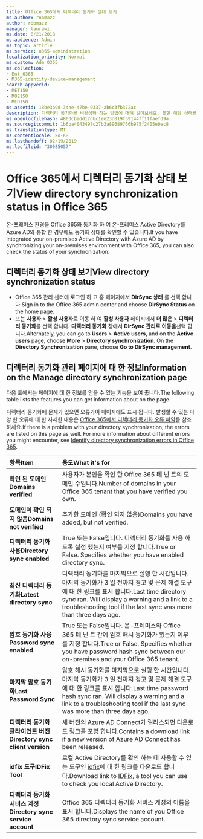 ```yaml
---
title: Office 365에서 디렉터리 동기화 상태 보기
ms.author: robmazz
author: robmazz
manager: laurawi
ms.date: 8/21/2018
ms.audience: Admin
ms.topic: article
ms.service: o365-administration
localization_priority: Normal
ms.custom: Adm_O365
ms.collection:
- Ent_O365
- M365-identity-device-management
search.appverid:
- MET150
- MOE150
- MED150
ms.assetid: 18be3b98-34ae-47be-9337-ab6c3fb372ac
description: 디렉터리 동기화를 비활성화 하는 방법에 대해 알아보세요. 또한 해당 상태를 볼 수 있습니다.
ms.openlocfilehash: 4803cbadd17dbc1ee23d019f39144ff1ffaefd9a
ms.sourcegitcommit: 1b6ba4043497c27b3a89689766b975f2405e0ec8
ms.translationtype: MT
ms.contentlocale: ko-KR
ms.lasthandoff: 02/19/2019
ms.locfileid: "30085057"
---
```

# <a name="view-directory-synchronization-status-in-office-365"></a><span data-ttu-id="db99d-104">Office 365에서 디렉터리 동기화 상태 보기</span><span class="sxs-lookup"><span data-stu-id="db99d-104">View directory synchronization status in Office 365</span></span>
<span data-ttu-id="db99d-105">온-프레미스 환경을 Office 365와 동기화 하 여 온-프레미스 Active Directory를 Azure AD와 통합 한 경우에도 동기화 상태를 확인할 수 있습니다.</span><span class="sxs-lookup"><span data-stu-id="db99d-105">If you have integrated your on-premises Active Directory with Azure AD by synchronizing your on-premises environment with Office 365, you can also check the status of your synchronization.</span></span>
  
## <a name="view-directory-synchronization-status"></a><span data-ttu-id="db99d-106">디렉터리 동기화 상태 보기</span><span class="sxs-lookup"><span data-stu-id="db99d-106">View directory synchronization status</span></span>
- <span data-ttu-id="db99d-107">Office 365 관리 센터에 로그인 하 고 홈 페이지에서 **DirSync 상태** 를 선택 합니다.</span><span class="sxs-lookup"><span data-stu-id="db99d-107">Sign in to the Office 365 admin center and choose **DirSync Status** on the home page.</span></span> 
- <span data-ttu-id="db99d-p102">또는 **사용자** \> **활성 사용자**로 이동 하 여 **활성 사용자** 페이지에서 **더 많은** \> **디렉터리 동기화**를 선택 합니다. **디렉터리 동기화** 창에서 **DirSync 관리로 이동을**선택 합니다.</span><span class="sxs-lookup"><span data-stu-id="db99d-p102">Alternately, you can go to **Users** \> **Active users**, and on the **Active users** page, choose **More** \> **Directory synchronization**. On the **Directory Synchronization** pane, choose **Go to DirSync management**.</span></span>
    
## <a name="information-on-the-manage-directory-synchronization-page"></a><span data-ttu-id="db99d-110">디렉터리 동기화 관리 페이지에 대 한 정보</span><span class="sxs-lookup"><span data-stu-id="db99d-110">Information on the Manage directory synchronization page</span></span>

<span data-ttu-id="db99d-111">다음 표에서는 페이지에 대 한 정보를 얻을 수 있는 기능을 보여 줍니다.</span><span class="sxs-lookup"><span data-stu-id="db99d-111">The following table lists the features you can get information about on the page.</span></span>
  
<span data-ttu-id="db99d-p103">디렉터리 동기화에 문제가 있으면 오류가이 페이지에도 표시 됩니다. 발생할 수 있는 다양 한 오류에 대 한 자세한 내용은 [Office 365에서 디렉터리 동기화 오류 파악](identify-directory-synchronization-errors.md)를 참조 하세요.</span><span class="sxs-lookup"><span data-stu-id="db99d-p103">If there is a problem with your directory synchronization, the errors are listed on this page as well. For more information about different errors you might encounter, see [Identify directory synchronization errors in Office 365](identify-directory-synchronization-errors.md).</span></span>
  
|<span data-ttu-id="db99d-114">**항목**</span><span class="sxs-lookup"><span data-stu-id="db99d-114">**Item**</span></span>|<span data-ttu-id="db99d-115">**용도**</span><span class="sxs-lookup"><span data-stu-id="db99d-115">**What it's for**</span></span>|
|:-----|:-----|
|<span data-ttu-id="db99d-116">**확인 된 도메인**</span><span class="sxs-lookup"><span data-stu-id="db99d-116">**Domains verified**</span></span> | <span data-ttu-id="db99d-117">사용자가 본인을 확인 한 Office 365 테 넌 트의 도메인 수입니다.</span><span class="sxs-lookup"><span data-stu-id="db99d-117">Number of domains in your Office 365 tenant that you have verified you own.</span></span> |
|<span data-ttu-id="db99d-118">**도메인이 확인 되지 않음**</span><span class="sxs-lookup"><span data-stu-id="db99d-118">**Domains not verified**</span></span> | <span data-ttu-id="db99d-119">추가한 도메인 (확인 되지 않음)</span><span class="sxs-lookup"><span data-stu-id="db99d-119">Domains you have added, but not verified.</span></span> |
|<span data-ttu-id="db99d-120">**디렉터리 동기화 사용**</span><span class="sxs-lookup"><span data-stu-id="db99d-120">**Directory sync enabled**</span></span> |<span data-ttu-id="db99d-p104">True 또는 False입니다. 디렉터리 동기화를 사용 하도록 설정 했는지 여부를 지정 합니다.</span><span class="sxs-lookup"><span data-stu-id="db99d-p104">True or False. Specifies whether you have enabled directory sync.</span></span> |
|<span data-ttu-id="db99d-123">**최신 디렉터리 동기화**</span><span class="sxs-lookup"><span data-stu-id="db99d-123">**Latest directory sync**</span></span> | <span data-ttu-id="db99d-p105">디렉터리 동기화를 마지막으로 실행 한 시간입니다. 마지막 동기화가 3 일 전까지 경고 및 문제 해결 도구에 대 한 링크를 표시 합니다.</span><span class="sxs-lookup"><span data-stu-id="db99d-p105">Last time directory sync ran. Will display a warning and a link to a troubleshooting tool if the last sync was more than three days ago.</span></span> |
|<span data-ttu-id="db99d-126">**암호 동기화 사용**</span><span class="sxs-lookup"><span data-stu-id="db99d-126">**Password sync enabled**</span></span> | <span data-ttu-id="db99d-p106">True 또는 False입니다. 온-프레미스와 Office 365 테 넌 트 간에 암호 해시 동기화가 있는지 여부를 지정 합니다.</span><span class="sxs-lookup"><span data-stu-id="db99d-p106">True or False. Specifies whether you have password hash sync between our on-premises and your Office 365 tenant.</span></span> |
|<span data-ttu-id="db99d-129">**마지막 암호 동기화**</span><span class="sxs-lookup"><span data-stu-id="db99d-129">**Last Password Sync**</span></span> | <span data-ttu-id="db99d-p107">암호 해시 동기화를 마지막으로 실행 한 시간입니다. 마지막 동기화가 3 일 전까지 경고 및 문제 해결 도구에 대 한 링크를 표시 합니다.</span><span class="sxs-lookup"><span data-stu-id="db99d-p107">Last time password hash sync ran. Will display a warning and a link to a troubleshooting tool if the last sync was more than three days ago.</span></span> |
|<span data-ttu-id="db99d-132">**디렉터리 동기화 클라이언트 버전**</span><span class="sxs-lookup"><span data-stu-id="db99d-132">**Directory sync client version**</span></span> | <span data-ttu-id="db99d-133">새 버전의 Azure AD Connect가 릴리스되면 다운로드 링크를 포함 합니다.</span><span class="sxs-lookup"><span data-stu-id="db99d-133">Contains a download link if a new version of Azure AD Connect has been released.</span></span> |
|<span data-ttu-id="db99d-134">**idfix 도구**</span><span class="sxs-lookup"><span data-stu-id="db99d-134">**IDFix Tool**</span></span> | <span data-ttu-id="db99d-135">로컬 Active Directory를 확인 하는 데 사용할 수 있는 도구인 [idfix](install-and-run-idfix.md)에 대 한 링크를 다운로드 합니다.</span><span class="sxs-lookup"><span data-stu-id="db99d-135">Download link to [IDFix](install-and-run-idfix.md), a tool you can use to check you local Active Directory.</span></span> |
|<span data-ttu-id="db99d-136">**디렉터리 동기화 서비스 계정**</span><span class="sxs-lookup"><span data-stu-id="db99d-136">**Directory sync service account**</span></span> | <span data-ttu-id="db99d-137">Office 365 디렉터리 동기화 서비스 계정의 이름을 표시 합니다.</span><span class="sxs-lookup"><span data-stu-id="db99d-137">Displays the name of you Office 365 directory sync service account.</span></span> |